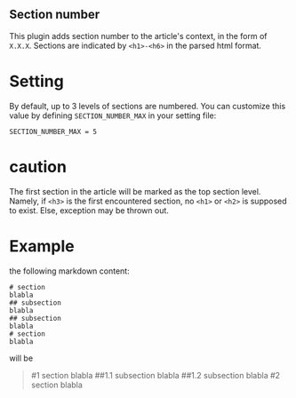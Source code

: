 Section number
---------------

This plugin adds section number to the article's context, in the form of `X.X.X`. Sections are indicated by `<h1>-<h6>` in the parsed html format. 

# Setting

By default, up to 3 levels of sections are numbered. You can customize this value by defining `SECTION_NUMBER_MAX` in your setting file:

```
SECTION_NUMBER_MAX = 5
```

# caution

The first section in the article will be marked as the top section level. Namely, if `<h3>` is the first encountered section, no `<h1>` or `<h2>` is supposed to exist. Else, exception may be thrown out.

# Example
the following markdown content:
```
# section
blabla
## subsection
blabla
## subsection
blabla
# section
blabla
```
will be

>#1 section
>blabla
>##1.1 subsection
>blabla
>##1.2 subsection
>blabla
>#2 section
>blabla